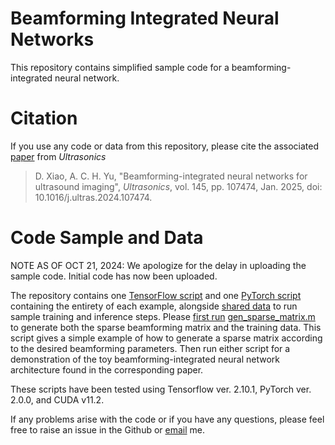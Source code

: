 # Beamforming Integrated Neural Networks

This repository contains simplified sample code for a beamforming-integrated neural network.

# Citation

If you use any code or data from this repository, please cite the associated [paper](https://doi.org/10.1016/j.ultras.2024.107474) from _Ultrasonics_
> D. Xiao, A. C. H. Yu, "Beamforming-integrated neural networks for ultrasound imaging", _Ultrasonics_, vol. 145, pp. 107474, Jan. 2025, doi: 10.1016/j.ultras.2024.107474.

# Code Sample and Data
NOTE AS OF OCT 21, 2024: We apologize for the delay in uploading the sample code. Initial code has now been uploaded.

The repository contains one [TensorFlow script](/example_tensorflow.py) and one [PyTorch script](/example_pytorch.py) containing the entirety of each example, alongside [shared data](/Data) to run sample training and inference steps. Please <ins>first run</ins> [gen_sparse_matrix.m](/gen_sparse_matrix.m) to generate both the sparse beamforming matrix and the training data. This script gives a simple example of how to generate a sparse matrix according to the desired beamforming parameters. Then run either script for a demonstration of the toy beamforming-integrated neural network architecture found in the corresponding paper.

These scripts have been tested using Tensorflow ver. 2.10.1, PyTorch ver. 2.0.0, and CUDA v11.2.

If any problems arise with the code or if you have any questions, please feel free to raise an issue in the Github or [email](mailto:di.xiao@uwaterloo.ca) me.

